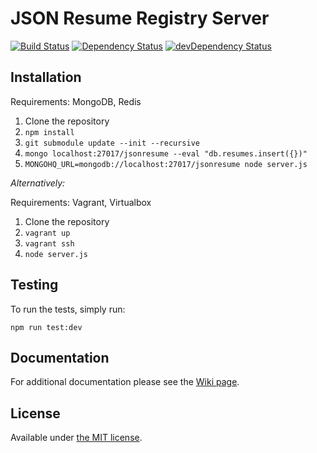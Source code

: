 # JSON Resume Registry Server

[![Build Status](https://travis-ci.org/jsonresume/registry-server.svg?branch=master)](https://travis-ci.org/jsonresume/registry-server) [![Dependency Status](https://david-dm.org/jsonresume/registry-server.svg)](https://david-dm.org/jsonresume/registry-server) [![devDependency Status](https://david-dm.org/jsonresume/registry-server/dev-status.svg)](https://david-dm.org/jsonresume/registry-server#info=devDependencies)

## Installation

Requirements: MongoDB, Redis

1. Clone the repository
1. `npm install`
1. `git submodule update --init --recursive`
1. `mongo localhost:27017/jsonresume --eval "db.resumes.insert({})"`
1. `MONGOHQ_URL=mongodb://localhost:27017/jsonresume node server.js`

*Alternatively:*

Requirements: Vagrant, Virtualbox

1. Clone the repository
1. `vagrant up`
1. `vagrant ssh`
1. `node server.js`

## Testing

To run the tests, simply run:

    npm run test:dev

## Documentation
For additional documentation please see the [Wiki page](https://github.com/jsonresume/resume-docs/wiki/Registry-Server).

## License

Available under [the MIT license](http://mths.be/mit).
